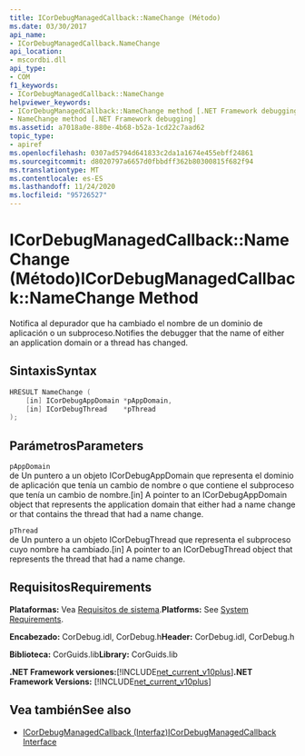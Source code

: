 ```yaml
---
title: ICorDebugManagedCallback::NameChange (Método)
ms.date: 03/30/2017
api_name:
- ICorDebugManagedCallback.NameChange
api_location:
- mscordbi.dll
api_type:
- COM
f1_keywords:
- ICorDebugManagedCallback::NameChange
helpviewer_keywords:
- ICorDebugManagedCallback::NameChange method [.NET Framework debugging]
- NameChange method [.NET Framework debugging]
ms.assetid: a7018a0e-880e-4b68-b52a-1cd22c7aad62
topic_type:
- apiref
ms.openlocfilehash: 0307ad5794d641833c2da1a1674e455ebff24861
ms.sourcegitcommit: d8020797a6657d0fbbdff362b80300815f682f94
ms.translationtype: MT
ms.contentlocale: es-ES
ms.lasthandoff: 11/24/2020
ms.locfileid: "95726527"
---
```

# <a name="icordebugmanagedcallbacknamechange-method"></a><span data-ttu-id="a7b54-102">ICorDebugManagedCallback::NameChange (Método)</span><span class="sxs-lookup"><span data-stu-id="a7b54-102">ICorDebugManagedCallback::NameChange Method</span></span>

<span data-ttu-id="a7b54-103">Notifica al depurador que ha cambiado el nombre de un dominio de aplicación o un subproceso.</span><span class="sxs-lookup"><span data-stu-id="a7b54-103">Notifies the debugger that the name of either an application domain or a thread has changed.</span></span>  
  
## <a name="syntax"></a><span data-ttu-id="a7b54-104">Sintaxis</span><span class="sxs-lookup"><span data-stu-id="a7b54-104">Syntax</span></span>  
  
```cpp  
HRESULT NameChange (  
    [in] ICorDebugAppDomain *pAppDomain,  
    [in] ICorDebugThread    *pThread  
);  
```  
  
## <a name="parameters"></a><span data-ttu-id="a7b54-105">Parámetros</span><span class="sxs-lookup"><span data-stu-id="a7b54-105">Parameters</span></span>  

 `pAppDomain`  
 <span data-ttu-id="a7b54-106">de Un puntero a un objeto ICorDebugAppDomain que representa el dominio de aplicación que tenía un cambio de nombre o que contiene el subproceso que tenía un cambio de nombre.</span><span class="sxs-lookup"><span data-stu-id="a7b54-106">[in] A pointer to an ICorDebugAppDomain object that represents the application domain that either had a name change or that contains the thread that had a name change.</span></span>  
  
 `pThread`  
 <span data-ttu-id="a7b54-107">de Un puntero a un objeto ICorDebugThread que representa el subproceso cuyo nombre ha cambiado.</span><span class="sxs-lookup"><span data-stu-id="a7b54-107">[in] A pointer to an ICorDebugThread object that represents the thread that had a name change.</span></span>  
  
## <a name="requirements"></a><span data-ttu-id="a7b54-108">Requisitos</span><span class="sxs-lookup"><span data-stu-id="a7b54-108">Requirements</span></span>  

 <span data-ttu-id="a7b54-109">**Plataformas:** Vea [Requisitos de sistema](../../get-started/system-requirements.md).</span><span class="sxs-lookup"><span data-stu-id="a7b54-109">**Platforms:** See [System Requirements](../../get-started/system-requirements.md).</span></span>  
  
 <span data-ttu-id="a7b54-110">**Encabezado:** CorDebug.idl, CorDebug.h</span><span class="sxs-lookup"><span data-stu-id="a7b54-110">**Header:** CorDebug.idl, CorDebug.h</span></span>  
  
 <span data-ttu-id="a7b54-111">**Biblioteca:** CorGuids.lib</span><span class="sxs-lookup"><span data-stu-id="a7b54-111">**Library:** CorGuids.lib</span></span>  
  
 <span data-ttu-id="a7b54-112">**.NET Framework versiones:**[!INCLUDE[net_current_v10plus](../../../../includes/net-current-v10plus-md.md)]</span><span class="sxs-lookup"><span data-stu-id="a7b54-112">**.NET Framework Versions:** [!INCLUDE[net_current_v10plus](../../../../includes/net-current-v10plus-md.md)]</span></span>  
  
## <a name="see-also"></a><span data-ttu-id="a7b54-113">Vea también</span><span class="sxs-lookup"><span data-stu-id="a7b54-113">See also</span></span>

- [<span data-ttu-id="a7b54-114">ICorDebugManagedCallback (Interfaz)</span><span class="sxs-lookup"><span data-stu-id="a7b54-114">ICorDebugManagedCallback Interface</span></span>](icordebugmanagedcallback-interface.md)
